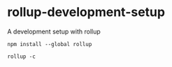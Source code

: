 # rollup-development-setup

A development setup with rollup

```
npm install --global rollup

rollup -c
```